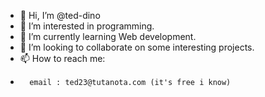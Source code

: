 - 👋 Hi, I’m @ted-dino
- 👀 I’m interested in programming.
- 🌱 I’m currently learning Web development.
- 💞️ I’m looking to collaborate on some interesting projects.
- 📫 How to reach me: 
-       email : ted23@tutanota.com (it's free i know)

<!---
ted-dino/ted-dino is a ✨ special ✨ repository because its `README.md` (this file) appears on your GitHub profile.
You can click the Preview link to take a look at your changes.
--->
